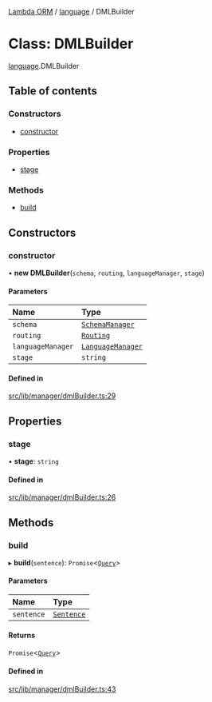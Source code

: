 [Lambda ORM](../README.md) / [language](../modules/language.md) / DMLBuilder

# Class: DMLBuilder

[language](../modules/language.md).DMLBuilder

## Table of contents

### Constructors

- [constructor](language.DMLBuilder.md#constructor)

### Properties

- [stage](language.DMLBuilder.md#stage)

### Methods

- [build](language.DMLBuilder.md#build)

## Constructors

### constructor

• **new DMLBuilder**(`schema`, `routing`, `languageManager`, `stage`)

#### Parameters

| Name | Type |
| :------ | :------ |
| `schema` | [`SchemaManager`](manager.SchemaManager.md) |
| `routing` | [`Routing`](manager.Routing.md) |
| `languageManager` | [`LanguageManager`](language.LanguageManager.md) |
| `stage` | `string` |

#### Defined in

[src/lib/manager/dmlBuilder.ts:29](https://github.com/FlavioLionelRita/lambda-orm/blob/c4a0e00/src/lib/manager/dmlBuilder.ts#L29)

## Properties

### stage

• **stage**: `string`

#### Defined in

[src/lib/manager/dmlBuilder.ts:26](https://github.com/FlavioLionelRita/lambda-orm/blob/c4a0e00/src/lib/manager/dmlBuilder.ts#L26)

## Methods

### build

▸ **build**(`sentence`): `Promise`<[`Query`](model.Query.md)\>

#### Parameters

| Name | Type |
| :------ | :------ |
| `sentence` | [`Sentence`](language.Sentence.md) |

#### Returns

`Promise`<[`Query`](model.Query.md)\>

#### Defined in

[src/lib/manager/dmlBuilder.ts:43](https://github.com/FlavioLionelRita/lambda-orm/blob/c4a0e00/src/lib/manager/dmlBuilder.ts#L43)
